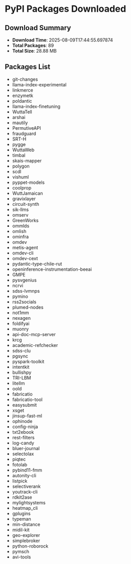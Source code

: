 # PyPI Packages Downloaded

## Download Summary
- **Download Time**: 2025-08-09T17:44:55.697874
- **Total Packages**: 89
- **Total Size**: 28.88 MB

## Packages List
- git-changes
- llama-index-experimental
- linkmerce
- enzymetk
- poldantic
- llama-index-finetuning
- WuttaTell
- arshai
- mautily
- PermutiveAPI
- fraudguard
- SRT-H
- pygge
- WuttaWeb
- timbal
- skais-mapper
- polygon
- scdl
- vishuml
- pyppet-models
- coolprop
- WuttJamaican
- gravixlayer
- circuit-synth
- sik-llms
- omserv
- GreenWorks
- ommlds
- omlish
- ominfra
- omdev
- metis-agent
- omdev-cli
- omdev-cext
- pydantic-type-chile-rut
- openinference-instrumentation-beeai
- GMPE
- pysvgenius
- ncrvi
- sdss-lvmnps
- pymino
- rss2socials
- plumed-nodes
- not1mm
- nexagen
- foldifyai
- muonry
- api-doc-mcp-server
- krcg
- academic-refchecker
- sdss-clu
- pgsync
- pyspark-toolkit
- intentkit
- bullishpy
- TRI-LBM
- litellm
- oold
- fabricatio
- fabricatio-tool
- easysubmit
- xsget
- jinsup-fast-ml
- ophinode
- config-ninja
- txt2ebook
- rest-filters
- log-candy
- bluer-journal
- selectolax
- piqtec
- fotolab
- pybind11-fmm
- autonity-cli
- listpick
- selectiverank
- youtrack-cli
- rdkit2ase
- mylightsystems
- heatmap_cli
- gplugins
- typeman
- min-distance
- midil-kit
- geo-explorer
- simplebroker
- python-roborock
- pymsch
- avi-tools
